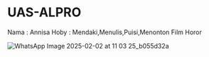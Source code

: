 # UAS-ALPRO <br/>
Nama : Annisa
Hoby : Mendaki,Menulis,Puisi,Menonton Film Horor

![WhatsApp Image 2025-02-02 at 11 03 25_b055d32a](https://github.com/user-attachments/assets/18466d50-5a92-44a3-a637-958df1ee6008)
